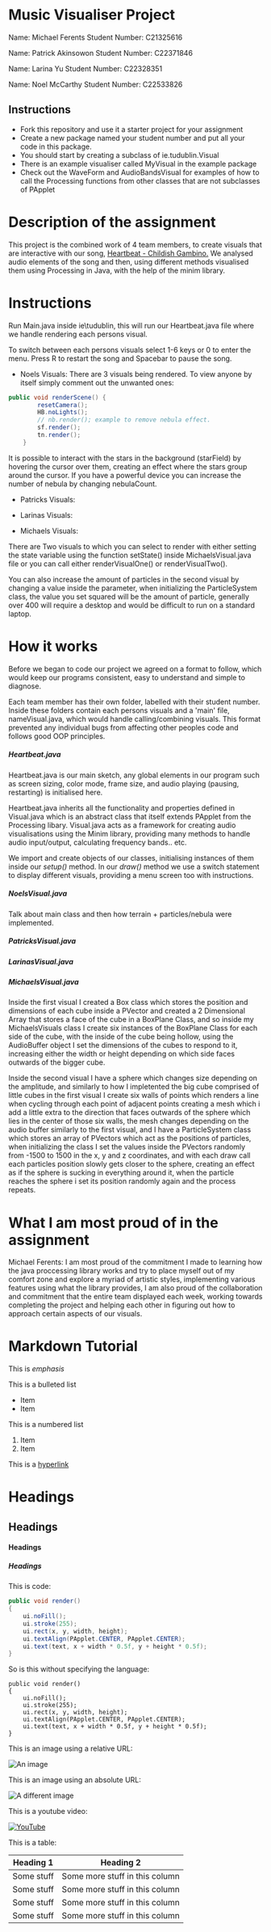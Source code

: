 # Music Visualiser Project
Name: Michael Ferents
Student Number: C21325616

Name: Patrick Akinsowon
Student Number: C22371846


Name: Larina Yu
Student Number: C22328351

Name: Noel McCarthy
Student Number: C22533826


## Instructions
- Fork this repository and use it a starter project for your assignment
- Create a new package named your student number and put all your code in this package.
- You should start by creating a subclass of ie.tudublin.Visual
- There is an example visualiser called MyVisual in the example package
- Check out the WaveForm and AudioBandsVisual for examples of how to call the Processing functions from other classes that are not subclasses of PApplet

# Description of the assignment
This project is the combined work of 4 team members, to create visuals that are interactive with our song, [Heartbeat - Childish Gambino.](https://youtu.be/uN8VQiKgRrU?si=vwhKmCmouqWreZ4a) We analysed audio elements of the song and then, using different methods visualised them using Processing in Java, with the help of the minim library.

# Instructions
Run Main.java inside ie\tudublin, this will run our Heartbeat.java file where we handle rendering each persons visual.

To switch between each persons visuals select 1-6 keys or 0 to enter the menu. Press R to restart the song and Spacebar to pause the song.

- Noels Visuals: There are 3 visuals being rendered. To view anyone by itself simply comment out the unwanted ones:
```Java
public void renderScene() {
        resetCamera();
        HB.noLights();
        // nb.render(); example to remove nebula effect.
        sf.render();
        tn.render();
    }
```
It is possible to interact with the stars in the background (starField) by hovering the cursor over them, creating an effect where the stars group around the cursor. If you have a powerful device you can increase the number of nebula by changing nebulaCount.

- Patricks Visuals:

- Larinas Visuals: 

- Michaels Visuals:
  
There are Two visuals to which you can select to render with either setting the state variable using the function setState() inside MichaelsVisual.java file or you can call either renderVisualOne() or renderVisualTwo().

You can also increase the amount of particles in the second visual by changing a value inside the parameter, when initializing the ParticleSystem class, the value you set squared will be the amount of particle, generally over 400 will require a desktop and would be difficult to run on a standard laptop.

# How it works
Before we began to code our project we agreed on a format to follow, which would keep our programs consistent, easy to understand and simple to diagnose. 

Each team member has their own folder, labelled with their student number. Inside these folders contain each persons visuals and a 'main' file, nameVisual.java, which would handle calling/combining visuals. This format prevented any individual bugs from affecting other peoples code and follows good OOP principles.
##### Heartbeat.java
Heartbeat.java is our main sketch, any global elements in our program such as screen sizing, color mode, frame size, and audio playing (pausing, restarting) is initialised here. 

Heartbeat.java inherits all the functionality and properties defined in Visual.java which is an abstract class that itself extends PApplet from the Processing libary. Visual.java acts as a framework for creating audio visualisations using the Minim library, providing many methods to handle audio input/output, calculating frequency bands.. etc.

We import and create objects of our classes, initialising instances of them inside our *setup()* method. In our *draw()* method we use a switch statement to display different visuals, providing a menu screen too with instructions.
##### NoelsVisual.java
Talk about main class and then how terrain + particles/nebula were implemented.
##### PatricksVisual.java

##### LarinasVisual.java

##### MichaelsVisual.java
Inside the first visual I created a Box class which stores the position and dimensions of each cube inside a PVector and created a 2 Dimensional Array that stores a face of the cube in a BoxPlane Class, and so inside my MichaelsVisuals class I create six instances of the BoxPlane Class for each side of the cube, with the inside of the cube being hollow, using the AudioBuffer object I set the dimensions of the cubes to respond to it, increasing either the width or height depending on which side faces outwards of the bigger cube.

Inside the second visual I have a sphere which changes size depending on the amplitude, and similarly to how I impletented the big cube comprised of little cubes in the first visual I create six walls of points which renders a line when cycling through each point of adjacent points creating a mesh which i add a little extra to the direction that faces outwards of the sphere which lies in the center of those six walls, the mesh changes depending on the audio buffer similarly to the first visual, and I have a ParticleSystem class which stores an array of PVectors which act as the positions of particles, when initializing the class I set the values inside the PVectors randomly from -1500 to 1500 in the x, y and z coordinates, and with each draw call each particles position slowly gets closer to the sphere, creating an effect as if the sphere is sucking in everything around it, when the particle reaches the sphere i set its position randomly again and the process repeats.

# What I am most proud of in the assignment

Michael Ferents: 
I am most proud of the commitment I made to learning how the java proccessing library works and try to place myself out of my comfort zone and explore a myriad of artistic styles, implementing various features using what the library provides, I am also proud of the collaboration and commitment that the entire team displayed each week, working towards completing the project and helping each other in figuring out how to approach certain aspects of our visuals.

# Markdown Tutorial

This is *emphasis*

This is a bulleted list

- Item
- Item

This is a numbered list

1. Item
1. Item

This is a [hyperlink](http://bryanduggan.org)

# Headings
## Headings
#### Headings
##### Headings

This is code:

```Java
public void render()
{
	ui.noFill();
	ui.stroke(255);
	ui.rect(x, y, width, height);
	ui.textAlign(PApplet.CENTER, PApplet.CENTER);
	ui.text(text, x + width * 0.5f, y + height * 0.5f);
}
```

So is this without specifying the language:

```
public void render()
{
	ui.noFill();
	ui.stroke(255);
	ui.rect(x, y, width, height);
	ui.textAlign(PApplet.CENTER, PApplet.CENTER);
	ui.text(text, x + width * 0.5f, y + height * 0.5f);
}
```

This is an image using a relative URL:

![An image](images/p8.png)

This is an image using an absolute URL:

![A different image](https://bryanduggandotorg.files.wordpress.com/2019/02/infinite-forms-00045.png?w=595&h=&zoom=2)

This is a youtube video:

[![YouTube](http://img.youtube.com/vi/J2kHSSFA4NU/0.jpg)](https://www.youtube.com/watch?v=J2kHSSFA4NU)

This is a table:

| Heading 1 | Heading 2 |
|-----------|-----------|
|Some stuff | Some more stuff in this column |
|Some stuff | Some more stuff in this column |
|Some stuff | Some more stuff in this column |
|Some stuff | Some more stuff in this column |

